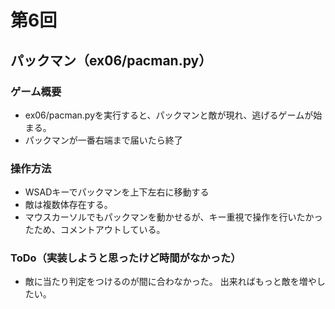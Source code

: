 # 第6回
## パックマン（ex06/pacman.py）
### ゲーム概要
- ex06/pacman.pyを実行すると、パックマンと敵が現れ、逃げるゲームが始まる。
- パックマンが一番右端まで届いたら終了
### 操作方法
- WSADキーでパックマンを上下左右に移動する
- 敵は複数体存在する。
- マウスカーソルでもパックマンを動かせるが、キー重視で操作を行いたかったため、コメントアウトしている。

### ToDo（実装しようと思ったけど時間がなかった）
- 敵に当たり判定をつけるのが間に合わなかった。
出来ればもっと敵を増やしたい。